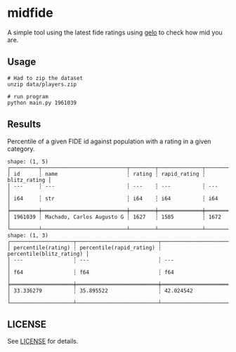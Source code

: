 # midfide

A simple tool using the latest fide ratings using
[gelo](https://github.com/cpmachado/gelo) to check how mid you are.


## Usage

```shell
# Had to zip the dataset
unzip data/players.zip

# run program
python main.py 1961039
```

## Results

Percentile of a given FIDE id against population with a rating in a given
category.

```text
shape: (1, 5)
┌─────────┬───────────────────────────┬────────┬──────────────┬──────────────┐
│ id      ┆ name                      ┆ rating ┆ rapid_rating ┆ blitz_rating │
│ ---     ┆ ---                       ┆ ---    ┆ ---          ┆ ---          │
│ i64     ┆ str                       ┆ i64    ┆ i64          ┆ i64          │
╞═════════╪═══════════════════════════╪════════╪══════════════╪══════════════╡
│ 1961039 ┆ Machado, Carlos Augusto G ┆ 1627   ┆ 1585         ┆ 1672         │
└─────────┴───────────────────────────┴────────┴──────────────┴──────────────┘
shape: (1, 3)
┌────────────────────┬──────────────────────────┬──────────────────────────┐
│ percentile(rating) ┆ percentile(rapid_rating) ┆ percentile(blitz_rating) │
│ ---                ┆ ---                      ┆ ---                      │
│ f64                ┆ f64                      ┆ f64                      │
╞════════════════════╪══════════════════════════╪══════════════════════════╡
│ 33.336279          ┆ 35.895522                ┆ 42.024542                │
└────────────────────┴──────────────────────────┴──────────────────────────┘
```

## LICENSE

See [LICENSE](LICENSE) for details.
